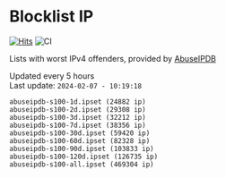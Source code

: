 # Blocklist IP

[![Hits](https://hits.seeyoufarm.com/api/count/incr/badge.svg?url=https%3A%2F%2Fgithub.com%2Fborestad%2Fblocklist-ip%2F&count_bg=%2379C83D&title_bg=%23555555&icon=&icon_color=%23E7E7E7&title=hits&edge_flat=false)](https://hits.seeyoufarm.com)  ![CI](https://img.shields.io/github/workflow/status/borestad/blocklist-ip/CI?style=flat-square)

Lists with worst IPv4 offenders, provided by [AbuseIPDB](https://www.abuseipdb.com/)

<!-- FOOTER-PLACEHOLDER -->
Updated every 5 hours<br>
Last update: `2024-02-07 - 10:19:18`
```
abuseipdb-s100-1d.ipset (24882 ip)
abuseipdb-s100-2d.ipset (29308 ip)
abuseipdb-s100-3d.ipset (32212 ip)
abuseipdb-s100-7d.ipset (38356 ip)
abuseipdb-s100-30d.ipset (59420 ip)
abuseipdb-s100-60d.ipset (82328 ip)
abuseipdb-s100-90d.ipset (103833 ip)
abuseipdb-s100-120d.ipset (126735 ip)
abuseipdb-s100-all.ipset (469304 ip)
```
